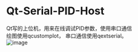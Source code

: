 # Qt-Serial-PID-Host
Qt写的上位机，用来在线调试PID参数，使用串口通信  
绘图使用qcustomplot， 串口通信使用qextserial。  
![image](http://github.com/xuafei/Qt-Serial-PID-Host/raw/master/pic.png)
